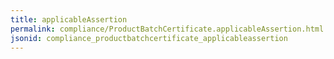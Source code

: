 ```yaml
---
title: applicableAssertion
permalink: compliance/ProductBatchCertificate.applicableAssertion.html
jsonid: compliance_productbatchcertificate_applicableassertion
---
```

